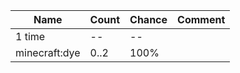 | Name          | Count | Chance | Comment |
| ------------- | ----- | ------ | ------- |
| 1 time        |    -- |     -- |         |
| minecraft:dye |  0..2 |   100% |         |
